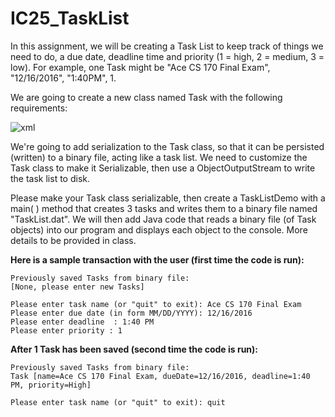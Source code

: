 # IC25_TaskList

In this assignment, we will be creating a Task List to keep track of things we need to do, a due date, deadline time and priority (1 = high, 2 = medium, 3 = low).  For example, one Task might be "Ace CS 170 Final Exam", "12/16/2016", "1:40PM", 1.

We are going to create a new class named Task  with the following requirements:

![xml](https://github.com/S33V/IC25_TaskList/images/task.png "Task")

We're going to add serialization to the Task class, so that it can be persisted (written) to a binary file, acting like a task list.  We need to customize the Task class to make it Serializable, then use a ObjectOutputStream to write the task list to disk.

Please make your Task class serializable, then create a TaskListDemo with a main( ) method that creates 3 tasks and writes them to a binary file named "TaskList.dat".  We will then add Java code that reads a binary file (of Task objects) into our program and displays each object to the console.  More details to be provided in class.

**Here is a sample transaction with the user (first time the code is run):**
```
Previously saved Tasks from binary file:
[None, please enter new Tasks]

Please enter task name (or "quit" to exit): Ace CS 170 Final Exam
Please enter due date (in form MM/DD/YYYY): 12/16/2016
Please enter deadline  : 1:40 PM
Please enter priority : 1
```
**After 1 Task has been saved (second time the code is run):**
```
Previously saved Tasks from binary file:
Task [name=Ace CS 170 Final Exam, dueDate=12/16/2016, deadline=1:40 PM, priority=High]

Please enter task name (or "quit" to exit): quit
```
